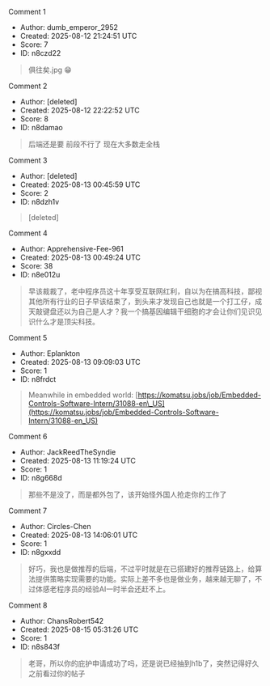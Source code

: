 Comment 1

- Author: dumb_emperor_2952
- Created: 2025-08-12 21:24:51 UTC
- Score: 7
- ID: n8czd22

> 俱往矣.jpg 😁

Comment 2

- Author: [deleted]
- Created: 2025-08-12 22:22:52 UTC
- Score: 8
- ID: n8damao

> 后端还是要 前段不行了 现在大多数走全栈

Comment 3

- Author: [deleted]
- Created: 2025-08-13 00:45:59 UTC
- Score: 2
- ID: n8dzh1v

> [deleted]

Comment 4

- Author: Apprehensive-Fee-961
- Created: 2025-08-13 00:49:24 UTC
- Score: 38
- ID: n8e012u

> 早该裁裁了，老中程序员这十年享受互联网红利，自以为在搞高科技，鄙视其他所有行业的日子早该结束了，到头来才发现自己也就是一个打工仔，成天敲键盘还以为自己是人才？我一个搞基因编辑干细胞的才会让你们见识见识什么才是顶尖科技。

Comment 5

- Author: Eplankton
- Created: 2025-08-13 09:09:03 UTC
- Score: 1
- ID: n8frdct

> Meanwhile in embedded world: [https://komatsu.jobs/job/Embedded-Controls-Software-Intern/31088-en\_US](https://komatsu.jobs/job/Embedded-Controls-Software-Intern/31088-en_US)

Comment 6

- Author: JackReedTheSyndie
- Created: 2025-08-13 11:19:24 UTC
- Score: 1
- ID: n8g668d

> 那些不是没了，而是都外包了，该开始怪外国人抢走你的工作了

Comment 7

- Author: Circles-Chen
- Created: 2025-08-13 14:06:01 UTC
- Score: 1
- ID: n8gxxdd

> 好巧，我也是做推荐的后端，不过平时就是在已搭建好的推荐链路上，给算法提供策略实现需要的功能。实际上差不多也是做业务，越来越无聊了，不过体感老程序员的经验AI一时半会还赶不上。

Comment 8

- Author: ChansRobert542
- Created: 2025-08-15 05:31:26 UTC
- Score: 1
- ID: n8s843f

> 老哥，所以你的庇护申请成功了吗，还是说已经抽到h1b了，突然记得好久之前看过你的帖子
